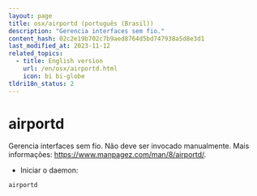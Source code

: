 ```yaml
---
layout: page
title: osx/airportd (português (Brasil))
description: "Gerencia interfaces sem fio."
content_hash: 02c2e19b702c7b9aed8764d5bd747938a5d8e3d1
last_modified_at: 2023-11-12
related_topics:
  - title: English version
    url: /en/osx/airportd.html
    icon: bi bi-globe
tldri18n_status: 2
---
```

# airportd

Gerencia interfaces sem fio.
Não deve ser invocado manualmente.
Mais informações: <https://www.manpagez.com/man/8/airportd/>.

- Iniciar o daemon:

`airportd`
